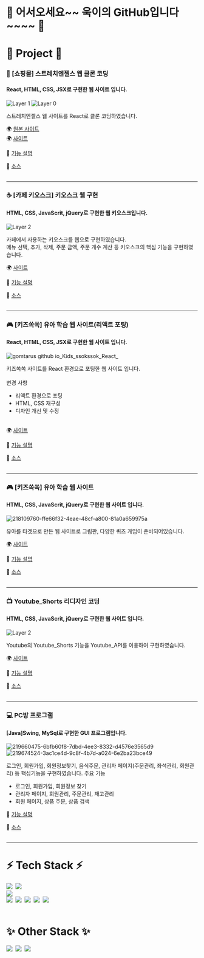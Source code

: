 # 👋 어서오세요~~ 욱이의 GitHub입니다~~~~ 👋<br>

# 📌 Project 📌

### 👕 [쇼핑몰] 스트레치엔젤스 웹 클론 코딩<br>
#### React, HTML, CSS, JSX로 구현한 웹 사이트 입니다.<br>
![Layer 1](https://user-images.githubusercontent.com/118651919/227250222-dcdc5a87-412c-4a71-b87a-6acb1aef4211.png)
![Layer 0](https://user-images.githubusercontent.com/118651919/227250248-063ad5ce-5835-499f-9c42-646a68060e42.png)

스트레치엔젤스 웹 사이트를 React로 클론 코딩하였습니다.<br>

🌍 [원본 사이트](https://stretch-angels.com/)<br>
🌍 [사이트](https://gomtarus.github.io/Cafe_kiosk/main.html)<br>

📝 [기능 설명](https://github.com/gomtarus/Cafe_kiosk/blob/main/README.md)<br>

💾 [소스](https://github.com/gomtarus/Cafe_kiosk)<br>
<br>

***

### ☕ [카페 키오스크] 키오스크 웹 구현<br>
#### HTML, CSS, JavaScrit, jQuery로 구현한 웹 키오스크입니다.<br>
![Layer 2](https://user-images.githubusercontent.com/118651919/222007677-e2a68db0-0e69-4026-b1e0-118a097af062.png)

카페에서 사용하는 키오스크를 웹으로 구현하였습니다.<br>
메뉴 선택, 추가, 삭제, 주문 금액, 주문 개수 계산 등 키오스크의 핵심 기능을 구현하였습니다.

🌍 [사이트](https://gomtarus.github.io/Cafe_kiosk/main.html)<br>

📝 [기능 설명](https://github.com/gomtarus/Cafe_kiosk/blob/main/README.md)<br>

💾 [소스](https://github.com/gomtarus/Cafe_kiosk)<br>
<br>

***

### 🎮 [키즈쏙쏙] 유아 학습 웹 사이트(리액트 포팅)<br>
#### React, HTML, CSS, JSX로 구현한 웹 사이트 입니다.<br>
![gomtarus github io_Kids_ssokssok_React_](https://user-images.githubusercontent.com/118651919/225491382-bd7d9e3c-fb23-4e7b-a7c4-541df4208a05.png)

키즈쏙쏙 사이트를 React 환경으로 포팅한 웹 사이트 입니다.<br><br>
변경 사항<br>
   - 리액트 환경으로 포팅
   - HTML, CSS 재구성
   - 디자인 개선 및 수정<br><br>
 
🌍 [사이트](http://gomtarus.github.io/Kids_ssokssok_React)<br>

📝 [기능 설명](https://github.com/gomtarus/Kids_ssokssok_React/blob/master/README.md)<br>

💾 [소스](https://github.com/gomtarus/Kids_ssokssok_React)<br>
<br>

***

### 🎮 [키즈쏙쏙] 유아 학습 웹 사이트<br>
#### HTML, CSS, JavaScrit, jQuery로 구현한 웹 사이트 입니다.<br>
![218109760-ffe66f32-4eae-48cf-a800-81a0a659975a](https://user-images.githubusercontent.com/118651919/220410338-f6ece6ca-9a32-4a6c-990f-a7def628dd85.png)

유아를 타겟으로 만든 웹 사이트로 그림판, 다양한 퀴즈 게임이 준비되어있습니다.

🌍 [사이트](https://gomtarus.github.io/Kids_ssokssok/main.html)<br>

📝 [기능 설명](https://github.com/gomtarus/Kids_ssokssok/blob/main/README.md)<br>

💾 [소스](https://github.com/gomtarus/Kids_ssokssok)<br>
<br>

***

### 📺 Youtube_Shorts 리디자인 코딩<br>
#### HTML, CSS, JavaScrit, jQuery로 구현한 웹 사이트 입니다.<br>
![Layer 2](https://user-images.githubusercontent.com/118651919/222036077-0c70a246-f56a-43be-b313-28d33b8b7aa4.png)

Youtube의 Youtube_Shorts 기능을 Youtube_API를 이용하여 구현하였습니다.

🌍 [사이트](https://gomtarus.github.io/Youtube_Shorts_Re_design/main.html)<br>

📝 [기능 설명](https://github.com/gomtarus/Youtube_Shorts_Re_design/blob/main/README.md)<br>

💾 [소스](https://github.com/gomtarus/Youtube_Shorts_Re_design)<br>
<br>

***

### 💻 PC방 프로그램<br>
#### [Java]Swing, MySql로 구현한 GUI 프로그램입니다.<br>
![219660475-6bfb60f8-7dbd-4ee3-8332-d4576e3565d9](https://user-images.githubusercontent.com/118651919/220410129-7660a24d-96e6-4332-abde-f2a29f4cc6e3.png)
![219674524-3ac1ce4d-9c8f-4b7d-a024-6e2ba23bce49](https://user-images.githubusercontent.com/118651919/226345749-8e59ab74-e038-4e68-ba89-cae5169f3d0c.png)


로그인, 회원가입, 회원정보찾기, 음식주문, 관리자 페이지(주문관리, 좌석관리, 회원관리) 등 핵심기능을 구현하였습니다.
주요 기능<br>
   - 로그인, 회원가입, 회원정보 찾기
   - 관리자 페이지, 회원관리, 주문관리, 재고관리
   - 회원 페이지, 상품 주문, 상품 검색

📝 [기능 설명](https://github.com/gomtarus/PCbang_Program/blob/main/README.md)<br>

💾 [소스](https://github.com/gomtarus/PCbang_Program)<br>
<br>

***

# ⚡ Tech Stack ⚡
<img src="https://img.shields.io/badge/java-007396?style=for-the-badge&logo=java&logoColor=white">&nbsp;
<img src="https://img.shields.io/badge/spring-6DB33F?style=for-the-badge&logo=spring&logoColor=white"> 
<br>
<img src="https://img.shields.io/badge/mysql-4479A1?style=for-the-badge&logo=mysql&logoColor=white"> 
<br>
<img src="https://img.shields.io/badge/html5-E34F26?style=for-the-badge&logo=html5&logoColor=white">&nbsp;
<img src="https://img.shields.io/badge/css-1572B6?style=for-the-badge&logo=css3&logoColor=white">&nbsp;
<img src="https://img.shields.io/badge/javascript-F7DF1E?style=for-the-badge&logo=javascript&logoColor=black">&nbsp; 
<img src="https://img.shields.io/badge/react-61DAFB?style=for-the-badge&logo=react&logoColor=black">&nbsp; 
<img src="https://img.shields.io/badge/node.js-339933?style=for-the-badge&logo=Node.js&logoColor=white">&nbsp;
<br><br>

# ✨ Other Stack ✨
<img src="https://img.shields.io/badge/Photoshop-026CDF?style=flat-square&logo=Adobe Photoshop&logoColor=white"/>&nbsp;
<img src="https://img.shields.io/badge/Premiere Pro-0000FF?style=flat-square&logo=Adobe Premiere Pro&logoColor=white"/>&nbsp;
<img src="https://img.shields.io/badge/After Effects-7B42BC?style=flat-square&logo=Adobe After Effects&logoColor=white"/>
